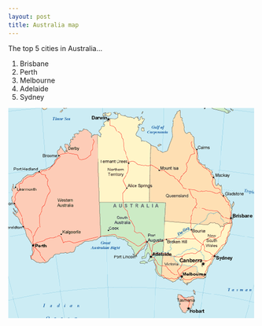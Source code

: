 ```yaml
---
layout: post
title: Australia map
---
```


The top 5 cities in Australia...

1. Brisbane
2. Perth
3. Melbourne
4. Adelaide
5. Sydney

![](/img/australia-map.gif "australia-map")
